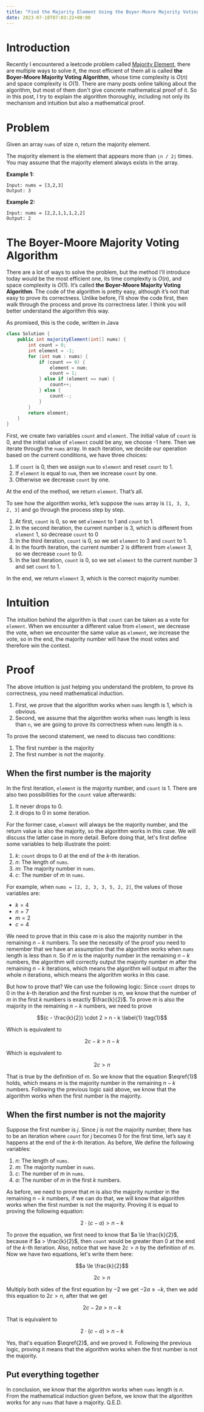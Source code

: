 ```yaml
---
title: "Find the Majority Element Using the Boyer-Moore Majority Voting Algorithm"
date: 2023-07-18T07:03:22+08:00
---
```


# Introduction

Recently I encountered a leetcode problem called [Majority Element](https://leetcode.com/problems/majority-element/description/), there are multiple ways to solve it, the most efficient of them all is called **the Boyer-Moore Majority Voting Algorithm**, whose time complexity is $O(n)$ and space complexity is $O(1)$. There are many posts online talking about the algorithm, but most of them don't give concrete mathematical proof of it. So in this post, I try to explain the algorithm thoroughly, including not only its mechanism and intuition but also a mathematical proof.

# Problem

Given an array `nums` of size $n$, return the majority element.

The majority element is the element that appears more than `⌊n / 2⌋` times. You may assume that the majority element always exists in the array.

**Example 1:**

```text
Input: nums = [3,2,3]
Output: 3
```

**Example 2:**

```text
Input: nums = [2,2,1,1,1,2,2]
Output: 2
```

# The Boyer-Moore Majority Voting Algorithm

There are a lot of ways to solve the problem, but the method I’ll introduce today would be the most efficient one, its time complexity is $O(n)$, and space complexity is $O(1)$. It’s called **the Boyer-Moore Majority Voting Algorithm**. The code of the algorithm is pretty easy, although it’s not that easy to prove its correctness. Unlike before, I’ll show the code first, then walk through the process and prove its correctness later. I think you will better understand the algorithm this way.

As promised, this is the code, written in Java

```java
class Solution {
    public int majorityElement(int[] nums) {
        int count = 0;
        int element = -1;
        for (int num : nums) {
            if (count == 0) {
                element = num;
                count = 1;
            } else if (element == num) {
                count++;
            } else {
                count--;
            }
        }
        return element;
    }
}
```

First, we create two variables `count` and `element`. The initial value of `count` is 0, and the initial value of `element` could be any, we choose -1 here. Then we iterate through the `nums` array. In each iteration, we decide our operation based on the current conditions, we have three choices:

1. If `count` is 0, then we assign `num` to `element` and reset `count` to 1.
2. If `element` is equal to `num`, then we increase `count` by one.
3. Otherwise we decrease `count` by one.

At the end of the method, we return `element`. That’s all.

To see how the algorithm works, let’s suppose the `nums` array is `[1, 3, 3, 2, 3]` and go through the process step by step.

1. At first, `count` is 0, so we set `element` to 1 and `count` to 1.
2. In the second iteration, the current number is 3, which is different from `element` 1, so decrease `count` to 0
3. In the third iteration, `count` is 0, so we set `element` to 3 and `count` to 1.
4. In the fourth iteration, the current number 2 is different from `element` 3, so we decrease `count` to 0.
5. In the last iteration, `count` is 0, so we set `element` to the current number 3 and set `count` to 1.

In the end, we return `element` 3, which is the correct majority number.

# Intuition

The intuition behind the algorithm is that `count` can be taken as a vote for `element`. When we encounter a different value from `element`, we decrease the vote, when we encounter the same value as `element`, we increase the vote, so in the end, the majority number will have the most votes and therefore win the contest.

# Proof

The above intuition is just helping you understand the problem, to prove its correctness, you need mathematical induction.

1. First, we prove that the algorithm works when `nums` length is 1, which is obvious.
2. Second, we assume that the algorithm works when `nums` length is less than `n`, we are going to prove its correctness when `nums` length is `n`.

To prove the second statement, we need to discuss two conditions:

1. The first number is the majority
2. The first number is not the majority.

## When the first number is the majority

In the first iteration, `element` is the majority number, and `count` is 1. There are also two possibilities for the `count` value afterwards:
1. It never drops to 0.
2. it drops to 0 in some iteration.

For the former case, `element` will always be the majority number, and the return value is also the majority, so the algorithm works in this case. We will discuss the latter case in more detail. Before doing that, let's first define some variables to help illustrate the point:

1. $k$: `count` drops to 0 at the end of the $k$-th iteration.
2. $n$: The length of `nums`.
3. $m$: The majority number in `nums`.
4. $c$: The number of $m$ in `nums`.

For example, when `nums = [2, 2, 3, 3, 5, 2, 2]`, the values of those variables are:

- $k = 4$
- $n = 7$
- $m = 2$
- $c = 4$

We need to prove that in this case $m$ is also the majority number in the remaining $n - k$ numbers. To see the necessity of the proof you need to remember that we have an assumption that the algorithm works when `nums` length is less than $n$. So if $m$ is the majority number in the remaining $n - k$ numbers, the algorithm will correctly output the majority number $m$ after the remaining $n - k$ iterations, which means the algorithm will output $m$ after the whole $n$ iterations, which means the algorithm works in this case.

But how to prove that? We can use the following logic: Since `count` drops to 0 in the $k$-th iteration and the first number is $m$, we know that the number of $m$ in the first $k$ numbers is exactly $\frac{k}{2}$. To prove $m$ is also the majority in the remaining $n - k$ numbers, we need to prove

$$(c - \frac{k}{2}) \cdot 2 > n - k \label{1} \tag{1}$$

Which is equivalent to

$$2c - k > n - k$$

Which is equivalent to

$$2c > n$$

That is true by the definition of $m$. So we know that the equation $\eqref{1}$ holds, which means $m$ is the majority number in the remaining $n - k$ numbers. Following the previous logic said above, we know that the algorithm works when the first number is the majority.

## When the first number is not the majority

Suppose the first number is $j$. Since $j$ is not the majority number, there has to be an iteration where `count` for $j$ becomes 0 for the first time, let’s say it happens at the end of the $k$-th iteration. As before, We define the following variables:

1. $n$: The length of `nums`.
2. $m$: The majority number in `nums`.
3. $c$: The number of $m$ in `nums`.
4. $a$: The number of $m$ in the first $k$ numbers.

As before, we need to prove that $m$ is also the majority number in the remaining $n - k$ numbers, if we can do that, we will know that algorithm works when the first number is not the majority. Proving it is equal to proving the following equation:

$$2 \cdot (c - a) > n - k \label{2} \tag{2}$$

To prove the equation, we first need to know that $a \le \frac{k}{2}$, because if $a > \frac{k}{2}$, then `count` would be greater than 0 at the end of the $k$-th iteration. Also, notice that we have $2c > n$ by the definition of $m$. Now we have two equations, let's write them here:

$$a \le \frac{k}{2}$$

$$2c > n$$

Multiply both sides of the first equation by $-2$ we get $-2a \ge -k$, then we add this equation to $2c >n$, after that we get

$$2c - 2a > n - k$$

That is equivalent to

$$2 \cdot (c - a) > n - k$$

Yes, that's equation $\eqref{2}$, and we proved it. Following the previous logic, proving it means that the algorithm works when the first number is not the majority.

## Put everything together

In conclusion, we know that the algorithm works when `nums` length is $n$. From the mathematical induction given before, we know that the algorithm works for any `nums` that have a majority. Q.E.D.
